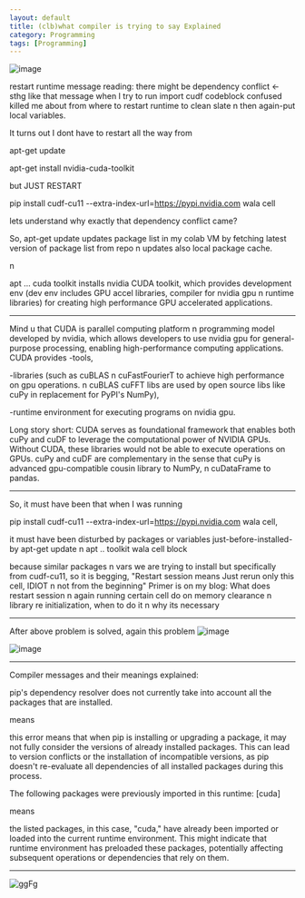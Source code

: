 ```yaml
---
layout: default
title: (clb)what compiler is trying to say Explained
category: Programming
tags: [Programming]
---
```

![image](https://github.com/sbibek086/write-the-docs/assets/11883023/dc31d0e2-d234-4575-9827-c3c52d09d9cd)

restart runtime message reading:
there might be dependency conflict <- sthg like that message 
when I try to run
import cudf
codeblock confused killed me about from where to restart runtime to clean slate n then again-put local variables.

It turns out I dont have to restart all the way from 

apt-get update

apt-get install nvidia-cuda-toolkit

but JUST RESTART

pip install cudf-cu11 --extra-index-url=https://pypi.nvidia.com wala cell

lets understand why exactly that dependency conflict came?

So, apt-get update updates package list in my colab VM by fetching latest version of package list from repo n updates also local package cache.

n

apt ... cuda toolkit installs nvidia CUDA toolkit, which provides development env (dev env includes GPU accel libraries, compiler for nvidia gpu n runtime libraries) for creating high performance GPU accelerated applications.

---
Mind u that CUDA is parallel computing platform n programming model developed by nvidia, which allows developers to use nvidia gpu for general-purpose processing, enabling high-performance computing applications.
CUDA provides
-tools, 

-libraries (such as cuBLAS n cuFastFourierT to achieve high performance on gpu operations. n cuBLAS cuFFT libs are used by open source libs like cuPy in replacement for PyPI's NumPy), 

-runtime environment for executing programs on nvidia gpu. 

Long story short: CUDA serves as foundational framework that enables both cuPy and cuDF to leverage the computational power of NVIDIA GPUs.
Without CUDA, these libraries would not be able to execute operations on GPUs.
cuPy and cuDF are complementary in the sense that cuPy is advanced gpu-compatible cousin library to NumPy, n cuDataFrame to pandas. 

---
So, it must have been that when I was running 

pip install cudf-cu11 --extra-index-url=https://pypi.nvidia.com wala cell,

it must have been disturbed by packages or variables just-before-installed-by apt-get update 
n apt .. toolkit wala cell block

because similar packages n vars we are trying to install but specifically from cudf-cu11, so it is begging, "Restart session means Just rerun only this cell, IDIOT n not from the beginning"
Primer is on my blog: What does restart session n again running certain cell do on memory clearance n library re initialization, when to do it n why its necessary

---
After above problem is solved, again this problem
![image](https://github.com/sbibek086/write-the-docs/assets/11883023/a8424527-9388-4f09-8c4a-10584f639b80)

![image](https://github.com/sbibek086/write-the-docs/assets/11883023/2a473ef5-d1b3-4cbd-bb0c-d884a8dbeb65)

---
Compiler messages and their meanings explained:

pip's dependency resolver does not currently take into account all the packages that are installed.

means

this error means that when pip is installing or upgrading a package, it may not fully consider the versions of already installed packages. This can lead to version conflicts or the installation of incompatible versions, as pip doesn't re-evaluate all dependencies of all installed packages during this process.

The following packages were previously imported in this runtime:
  [cuda]

means

the listed packages, in this case, "cuda," have already been imported or loaded into the current runtime environment. This might indicate that runtime environment has preloaded these packages, potentially affecting subsequent operations or dependencies that rely on them.

---

![ggFg](https://github.com/user-attachments/assets/b0332186-d3af-4632-9081-05d1ffd92fde)

